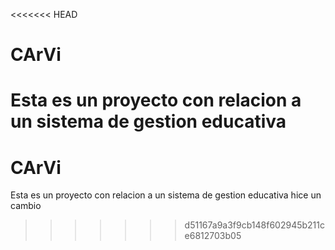 <<<<<<< HEAD
 # CArVi
Esta es un proyecto con relacion a un sistema de gestion educativa
=======
# CArVi
Esta es un proyecto con relacion a un sistema de gestion educativa
hice un cambio
>>>>>>> d51167a9a3f9cb148f602945b211ce6812703b05
